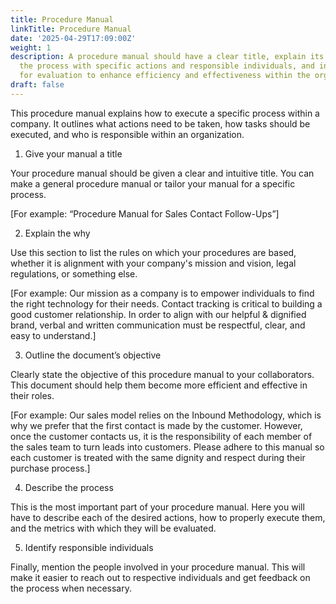 ```yaml
---
title: Procedure Manual
linkTitle: Procedure Manual
date: '2025-04-29T17:09:00Z'
weight: 1
description: A procedure manual should have a clear title, explain its purpose, outline
  the process with specific actions and responsible individuals, and include metrics
  for evaluation to enhance efficiency and effectiveness within the organization.
draft: false
---
```



This procedure manual explains how to execute a specific process within a company. It outlines what actions need to be taken, how tasks should be executed, and who is responsible within an organization.

1. Give your manual a title

Your procedure manual should be given a clear and intuitive title. You can make a general procedure manual or tailor your manual for a specific process.

[For example: “Procedure Manual for Sales Contact Follow-Ups”]

2. Explain the why

Use this section to list the rules on which your procedures are based, whether it is alignment with your company's mission and vision, legal regulations, or something else.

[For example: Our mission as a company is to empower individuals to find the right technology for their needs. Contact tracking is critical to building a good customer relationship. In order to align with our helpful & dignified brand, verbal and written communication must be respectful, clear, and easy to understand.]

3. Outline the document’s objective

Clearly state the objective of this procedure manual to your collaborators. This document should help them become more efficient and effective in their roles.

[For example: Our sales model relies on the Inbound Methodology, which is why we prefer that the first contact is made by the customer. However, once the customer contacts us, it is the responsibility of each member of the sales team to turn leads into customers. Please adhere to this manual so each customer is treated with the same dignity and respect during their purchase process.]

4. Describe the process

This is the most important part of your procedure manual. Here you will have to describe each of the desired actions, how to properly execute them, and the metrics with which they will be evaluated.

<!-- Unsupported block type: table -->

5. Identify responsible individuals

Finally, mention the people involved in your procedure manual. This will make it easier to reach out to respective individuals and get feedback on the process when necessary.

<!-- Unsupported block type: table -->